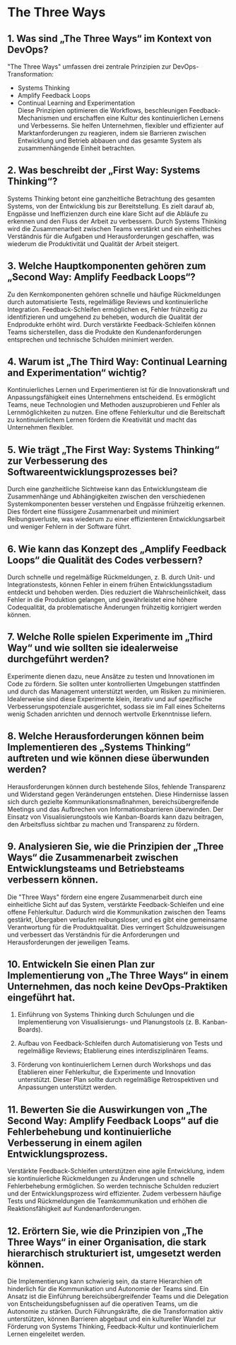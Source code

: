 # The Three Ways

## 1. Was sind „The Three Ways“ im Kontext von DevOps?
"The Three Ways" umfassen drei zentrale Prinzipien zur DevOps-Transformation:
- Systems Thinking
- Amplify Feedback Loops
- Continual Learning and Experimentation<br>
Diese Prinzipien optimieren die Workflows, beschleunigen Feedback-Mechanismen und erschaffen eine Kultur des kontinuierlichen Lernens und Verbesserns. Sie helfen Unternehmen, flexibler und effizienter auf Marktanforderungen zu reagieren, indem sie Barrieren zwischen Entwicklung und Betrieb abbauen und das gesamte System als zusammenhängende Einheit betrachten.

## 2. Was beschreibt der „First Way: Systems Thinking“?
Systems Thinking betont eine ganzheitliche Betrachtung des gesamten Systems, von der Entwicklung bis zur Bereitstellung. Es zielt darauf ab, Engpässe und Ineffizienzen durch eine klare Sicht auf die Abläufe zu erkennen und den Fluss der Arbeit zu verbessern. Durch Systems Thinking wird die Zusammenarbeit zwischen Teams verstärkt und ein einheitliches Verständnis für die Aufgaben und Herausforderungen geschaffen, was wiederum die Produktivität und Qualität der Arbeit steigert.

## 3. Welche Hauptkomponenten gehören zum „Second Way: Amplify Feedback Loops“?
Zu den Kernkomponenten gehören schnelle und häufige Rückmeldungen durch automatisierte Tests, regelmäßige Reviews und kontinuierliche Integration. Feedback-Schleifen ermöglichen es, Fehler frühzeitig zu identifizieren und umgehend zu beheben, wodurch die Qualität der Endprodukte erhöht wird. Durch verstärkte Feedback-Schleifen können Teams sicherstellen, dass die Produkte den Kundenanforderungen entsprechen und technische Schulden minimiert werden.

## 4. Warum ist „The Third Way: Continual Learning and Experimentation“ wichtig?
Kontinuierliches Lernen und Experimentieren ist für die Innovationskraft und Anpassungsfähigkeit eines Unternehmens entscheidend. Es ermöglicht Teams, neue Technologien und Methoden auszuprobieren und Fehler als Lernmöglichkeiten zu nutzen. Eine offene Fehlerkultur und die Bereitschaft zu kontinuierlichem Lernen fördern die Kreativität und macht das Unternehmen flexibler.

## 5. Wie trägt „The First Way: Systems Thinking“ zur Verbesserung des Softwareentwicklungsprozesses bei?
Durch eine ganzheitliche Sichtweise kann das Entwicklungsteam die Zusammenhänge und Abhängigkeiten zwischen den verschiedenen Systemkomponenten besser verstehen und Engpässe frühzeitig erkennen. Dies fördert eine flüssigere Zusammenarbeit und minimiert Reibungsverluste, was wiederum zu einer effizienteren Entwicklungsarbeit und weniger Fehlern in der Software führt.

## 6. Wie kann das Konzept des „Amplify Feedback Loops“ die Qualität des Codes verbessern?
Durch schnelle und regelmäßige Rückmeldungen, z. B. durch Unit- und Integrationstests, können Fehler in einem frühen Entwicklungsstadium entdeckt und behoben werden. Dies reduziert die Wahrscheinlichkeit, dass Fehler in die Produktion gelangen, und gewährleistet eine höhere Codequalität, da problematische Änderungen frühzeitig korrigiert werden können.

## 7. Welche Rolle spielen Experimente im „Third Way“ und wie sollten sie idealerweise durchgeführt werden?
Experimente dienen dazu, neue Ansätze zu testen und Innovationen im Code zu fördern. Sie sollten unter kontrollierten Umgebungen stattfinden und durch das Management unterstützt werden, um Risiken zu minimieren. Idealerweise sind diese Experimente klein, iterativ und auf spezifische Verbesserungspotenziale ausgerichtet, sodass sie im Fall eines Scheiterns wenig Schaden anrichten und dennoch wertvolle Erkenntnisse liefern.

## 8. Welche Herausforderungen können beim Implementieren des „Systems Thinking“ auftreten und wie können diese überwunden werden?
Herausforderungen können durch bestehende Silos, fehlende Transparenz und Widerstand gegen Veränderungen entstehen. Diese Hindernisse lassen sich durch gezielte Kommunikationsmaßnahmen, bereichsübergreifende Meetings und das Aufbrechen von Informationsbarrieren überwinden. Der Einsatz von Visualisierungstools wie Kanban-Boards kann dazu beitragen, den Arbeitsfluss sichtbar zu machen und Transparenz zu fördern.

## 9. Analysieren Sie, wie die Prinzipien der „Three Ways“ die Zusammenarbeit zwischen Entwicklungsteams und Betriebsteams verbessern können.
Die "Three Ways" fördern eine engere Zusammenarbeit durch eine einheitliche Sicht auf das System, verstärkte Feedback-Schleifen und eine offene Fehlerkultur. Dadurch wird die Kommunikation zwischen den Teams gestärkt, Übergaben verlaufen reibungsloser, und es gibt eine gemeinsame Verantwortung für die Produktqualität. Dies verringert Schuldzuweisungen und verbessert das Verständnis für die Anforderungen und Herausforderungen der jeweiligen Teams.

## 10. Entwickeln Sie einen Plan zur Implementierung von „The Three Ways“ in einem Unternehmen, das noch keine DevOps-Praktiken eingeführt hat.

1. Einführung von Systems Thinking durch Schulungen und die Implementierung von Visualisierungs- und Planungstools (z. B. Kanban-Boards).

2. Aufbau von Feedback-Schleifen durch Automatisierung von Tests und regelmäßige Reviews; Etablierung eines interdisziplinären Teams.

3. Förderung von kontinuierlichem Lernen durch Workshops und das Etablieren einer Fehlerkultur, die Experimente und Innovation unterstützt. Dieser Plan sollte durch regelmäßige Retrospektiven und Anpassungen unterstützt werden.

## 11. Bewerten Sie die Auswirkungen von „The Second Way: Amplify Feedback Loops“ auf die Fehlerbehebung und kontinuierliche Verbesserung in einem agilen Entwicklungsprozess.
Verstärkte Feedback-Schleifen unterstützen eine agile Entwicklung, indem sie kontinuierliche Rückmeldungen zu Änderungen und schnelle Fehlerbehebung ermöglichen. So werden technische Schulden reduziert und der Entwicklungsprozess wird effizienter. Zudem verbessern häufige Tests und Rückmeldungen die Teamkommunikation und erhöhen die Reaktionsfähigkeit auf Kundenanforderungen.

## 12. Erörtern Sie, wie die Prinzipien von „The Three Ways“ in einer Organisation, die stark hierarchisch strukturiert ist, umgesetzt werden können.
Die Implementierung kann schwierig sein, da starre Hierarchien oft hinderlich für die Kommunikation und Autonomie der Teams sind. Ein Ansatz ist die Einführung bereichsübergreifender Teams und die Delegation von Entscheidungsbefugnissen auf die operativen Teams, um die Autonomie zu stärken. Durch Führungskräfte, die die Transformation aktiv unterstützen, können Barrieren abgebaut und ein kultureller Wandel zur Förderung von Systems Thinking, Feedback-Kultur und kontinuierlichem Lernen eingeleitet werden.
